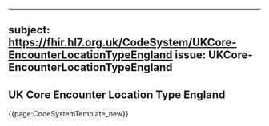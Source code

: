 
---
subject: https://fhir.hl7.org.uk/CodeSystem/UKCore-EncounterLocationTypeEngland
issue: UKCore-EncounterLocationTypeEngland
---
## UK Core Encounter Location Type England

{{page:CodeSystemTemplate_new}}
    
